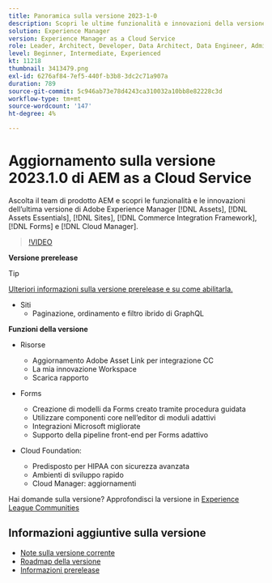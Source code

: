 ```yaml
---
title: Panoramica sulla versione 2023-1-0
description: Scopri le ultime funzionalità e innovazioni della versione 2023-1-0 di Adobe Experience Manager [!DNL Assets Essentials], [!DNL Sites], [!DNL Screens], [!DNL Forms] and [!DNL Cloud Foundation]
solution: Experience Manager
version: Experience Manager as a Cloud Service
role: Leader, Architect, Developer, Data Architect, Data Engineer, Admin, User
level: Beginner, Intermediate, Experienced
kt: 11218
thumbnail: 3413479.png
exl-id: 6276af84-7ef5-440f-b3b8-3dc2c71a907a
duration: 789
source-git-commit: 5c946ab73e78d4243ca310032a10bb8e82228c3d
workflow-type: tm+mt
source-wordcount: '147'
ht-degree: 4%

---
```


# Aggiornamento sulla versione 2023.1.0 di AEM as a Cloud Service

Ascolta il team di prodotto AEM e scopri le funzionalità e le innovazioni dell’ultima versione di Adobe Experience Manager [!DNL Assets], [!DNL Assets Essentials], [!DNL Sites], [!DNL Commerce Integration Framework], [!DNL Forms] e [!DNL Cloud Manager].

>[!VIDEO](https://video.tv.adobe.com/v/3413479/?quality=12&learn=on)

**Versione prerelease**

>[!TIP]
>
>[Ulteriori informazioni sulla versione prerelease e su come abilitarla.](https://experienceleague.adobe.com/docs/experience-manager-cloud-service/content/release-notes/prerelease.html)

* Siti
   * Paginazione, ordinamento e filtro ibrido di GraphQL

**Funzioni della versione**

* Risorse
   * Aggiornamento Adobe Asset Link per integrazione CC
   * La mia innovazione Workspace
   * Scarica rapporto

* Forms
   * Creazione di modelli da Forms creato tramite procedura guidata
   * Utilizzare componenti core nell’editor di moduli adattivi
   * Integrazioni Microsoft migliorate
   * Supporto della pipeline front-end per Forms adattivo

* Cloud Foundation:
   * Predisposto per HIPAA con sicurezza avanzata
   * Ambienti di sviluppo rapido
   * Cloud Manager: aggiornamenti

Hai domande sulla versione?  Approfondisci la versione in [Experience League Communities](https://adobe.ly/3RPNYZF)

## Informazioni aggiuntive sulla versione

* [Note sulla versione corrente](https://experienceleague.adobe.com/docs/experience-manager-cloud-service/content/release-notes/home.html?lang=it)
* [Roadmap della versione](https://experienceleague.adobe.com/docs/experience-manager-release-information/aem-release-updates/update-releases-roadmap.html?lang=it)
* [Informazioni prerelease](https://experienceleague.adobe.com/docs/experience-manager-cloud-service/content/release-notes/prerelease.html)
